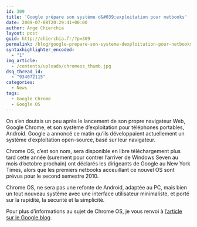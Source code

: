 ```yaml
---
id: 309
title: 'Google prépare son système d&#039;exploitation pour netbooks'
date: 2009-07-08T20:29:41+00:00
author: Ange Chierchia
layout: post
guid: http://chierchia.fr/?p=309
permalink: /blog/google-prepare-son-systeme-dexploitation-pour-netbooks/
syntaxhighlighter_encoded:
  - "1"
img_article:
  - /contents/uploads/chromeos_thumb.jpg
dsq_thread_id:
  - "934072115"
categories:
  - News
tags:
  - Google Chrome
  - Google OS
---
```

On s&rsquo;en doutais un peu après le lancement de son propre navigateur Web, Google Chrome, et son système d&rsquo;exploitation pour téléphones portables, Android. Google a annoncé ce matin qu&rsquo;ils développaient actuellement un système d&rsquo;exploitation open-source, basé sur leur navigateur.<!--more-->

Chrome OS, c&rsquo;est son nom, sera disponible en libre téléchargement plus tard cette année (surement pour contrer l&rsquo;arriver de Windows Seven au mois d&rsquo;octobre prochain) ont déclarés les dirigeants de Google au New York Times, alors que les premiers netbooks acceuillant ce nouvel OS sont prévus pour le second semestre 2010.

Chrome OS, ne sera pas une refonte de Android, adaptée au PC, mais bien un tout nouveau système avec une interface utilisateur minimaliste, et porté sur la rapidité, la sécurité et la simplicité.

Pour plus d&rsquo;informations au sujet de Chrome OS, je vous renvoi à <a title="Introducing Google Chrome OS" href="http://googleblog.blogspot.com/2009/07/introducing-google-chrome-os.html" target="_blank">l&rsquo;article sur le Google blog</a>.

<p style="text-align: center;">
  <img class="aligncenter" src="http://i0.wp.com/chezmike.files.wordpress.com/2008/09/chrome.jpg?resize=261%2C300" alt="" data-recalc-dims="1" />
</p>
